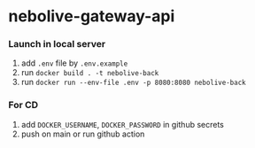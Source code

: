 # nebolive-gateway-api

### Launch in local server
1. add `.env` file by `.env.example`
2. run `docker build . -t nebolive-back`
3. run `docker run --env-file .env -p 8080:8080 nebolive-back`

### For CD
1. add `DOCKER_USERNAME`, `DOCKER_PASSWORD` in github secrets
2. push on main or run github action